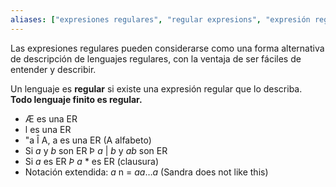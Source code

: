 ```yaml
---
aliases: ["expresiones regulares", "regular expresions", "expresión regular", "regular expresion", "regex"]
---
```

Las expresiones regulares pueden considerarse como una forma alternativa de descripción de lenguajes regulares, con la ventaja de ser fáciles de entender y describir.

Un lenguaje es **regular** si existe una expresión regular que lo describa. **Todo lenguaje finito es regular.**

- Æ es una ER 
- l es una ER 
- "a Î A, a es una ER (A alfabeto) 
- Si *a* y *b* son ER Þ *a* | *b*   y   *ab* son ER 
- Si *a* es ER *Þ* *a*  \*     es ER (clausura) 
- Notación extendida: *a* n = *aa*…*a*    (Sandra does not like this)